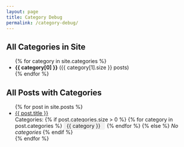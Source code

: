 ```yaml
---
layout: page
title: Category Debug
permalink: /category-debug/
---
```


<h2>All Categories in Site</h2>

<ul>
{% for category in site.categories %}
  <li>
    <strong>{{ category[0] }}</strong> ({{ category[1].size }} posts)
  </li>
{% endfor %}
</ul>

<h2>All Posts with Categories</h2>

<ul>
{% for post in site.posts %}
  <li>
    <a href="{{ post.url }}">{{ post.title }}</a>
    <br>
    Categories: 
    {% if post.categories.size > 0 %}
      {% for category in post.categories %}
        <span style="background-color: #f0f0f0; padding: 2px 8px; border-radius: 4px; margin-right: 5px;">
          {{ category }}
        </span>
      {% endfor %}
    {% else %}
      <em>No categories</em>
    {% endif %}
  </li>
{% endfor %}
</ul>